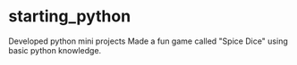 # starting_python
Developed python mini projects
Made a fun game called "Spice Dice" using basic python knowledge.
